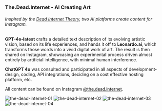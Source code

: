 ### **The.Dead.Internet - AI Creating Art**
###### Inspired by the [Dead Internet Theory](https://en.wikipedia.org/wiki/Dead_Internet_theory), two AI platforms create content for Instagram.

**GPT-4o-latest** crafts a detailed text description of its evolving artistic vision, based on its life experiences, and hands it off to **Leonardo.ai**, which transforms those words into a vivid digital work of art. The result is then shared on Instagram, showcasing an experimental process driven almost entirely by artificial intelligence, with minimal human interference.

**ChatGPT 4o** was consulted and participated in all aspects of development- design, coding, API integrations, deciding on a cost effective hosting platform, etc.


All content can be found on Instagram [@the.dead.internet](https://www.instagram.com/the.dead.internet).


![the-dead-internet-01](https://github.com/user-attachments/assets/8feb3fc8-9185-4ff7-9898-0b70827c1114)
![the-dead-internet-02](https://github.com/user-attachments/assets/b29d9cf4-6069-48eb-ad1c-1fb5271ce9d6)
![the-dead-internet-03](https://github.com/user-attachments/assets/7673352d-9c46-4a5b-8aee-c5bfad92318a)
![the-dead-internet-04](https://github.com/user-attachments/assets/d337dbb9-b721-4093-a138-a1401fbb9f44)
